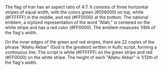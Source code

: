The flag of Iran has an aspect ratio of 4:7. It consists of three horizontal stripes of equal width, with the colors green (#008000) on top, white (#FFFFFF) in the middle, and red (#FF0000) at the bottom. The national emblem, a stylized representation of the word "Allah," is centered on the white stripe and has a red color (#FF0000). The emblem measures 1/6th of the flag's width.

On the inner edges of the green and red stripes, there are 22 copies of the phrase "Allahu Akbar" (God is the greatest) written in Kufic script, forming a continuous line. The script is white (#FFFFFF) on the green stripe and red (#FF0000) on the white stripe. The height of each "Allahu Akbar" is 1/12th of the flag's width.